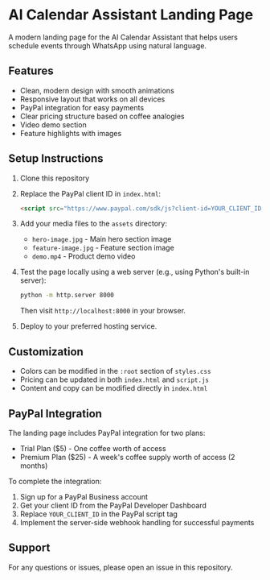 # AI Calendar Assistant Landing Page

A modern landing page for the AI Calendar Assistant that helps users schedule events through WhatsApp using natural language.

## Features

- Clean, modern design with smooth animations
- Responsive layout that works on all devices
- PayPal integration for easy payments
- Clear pricing structure based on coffee analogies
- Video demo section
- Feature highlights with images

## Setup Instructions

1. Clone this repository
2. Replace the PayPal client ID in `index.html`:
   ```html
   <script src="https://www.paypal.com/sdk/js?client-id=YOUR_CLIENT_ID&currency=USD"></script>
   ```
3. Add your media files to the `assets` directory:
   - `hero-image.jpg` - Main hero section image
   - `feature-image.jpg` - Feature section image
   - `demo.mp4` - Product demo video

4. Test the page locally using a web server (e.g., using Python's built-in server):
   ```bash
   python -m http.server 8000
   ```
   Then visit `http://localhost:8000` in your browser.

5. Deploy to your preferred hosting service.

## Customization

- Colors can be modified in the `:root` section of `styles.css`
- Pricing can be updated in both `index.html` and `script.js`
- Content and copy can be modified directly in `index.html`

## PayPal Integration

The landing page includes PayPal integration for two plans:
- Trial Plan ($5) - One coffee worth of access
- Premium Plan ($25) - A week's coffee supply worth of access (2 months)

To complete the integration:
1. Sign up for a PayPal Business account
2. Get your client ID from the PayPal Developer Dashboard
3. Replace `YOUR_CLIENT_ID` in the PayPal script tag
4. Implement the server-side webhook handling for successful payments

## Support

For any questions or issues, please open an issue in this repository. 